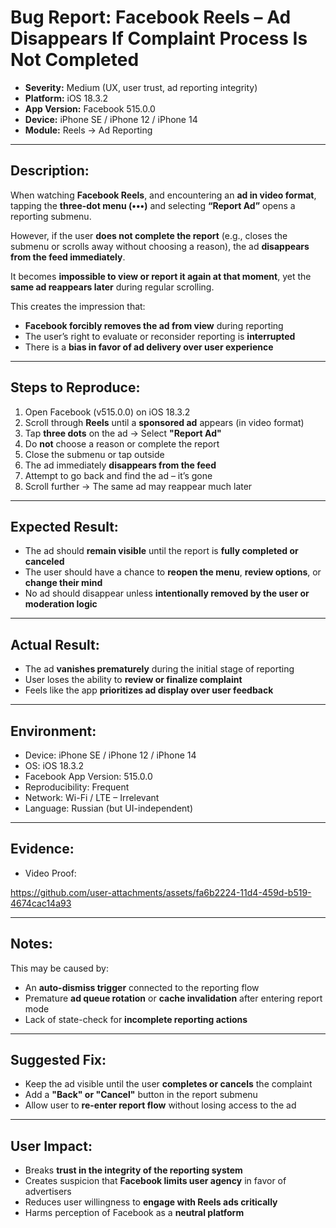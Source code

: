# Bug Report: Facebook Reels – Ad Disappears If Complaint Process Is Not Completed

- **Severity:** Medium (UX, user trust, ad reporting integrity)  
- **Platform:** iOS 18.3.2  
- **App Version:** Facebook 515.0.0  
- **Device:** iPhone SE / iPhone 12 / iPhone 14  
- **Module:** Reels → Ad Reporting

---

## Description:

When watching **Facebook Reels**, and encountering an **ad in video format**, tapping the **three-dot menu (•••)** and selecting **“Report Ad”** opens a reporting submenu.  

However, if the user **does not complete the report** (e.g., closes the submenu or scrolls away without choosing a reason), the ad **disappears from the feed immediately**.  

It becomes **impossible to view or report it again at that moment**, yet the **same ad reappears later** during regular scrolling.

This creates the impression that:
- **Facebook forcibly removes the ad from view** during reporting
- The user’s right to evaluate or reconsider reporting is **interrupted**
- There is a **bias in favor of ad delivery over user experience**

---

## Steps to Reproduce:

1. Open Facebook (v515.0.0) on iOS 18.3.2  
2. Scroll through **Reels** until a **sponsored ad** appears (in video format)  
3. Tap **three dots** on the ad → Select **"Report Ad"**  
4. Do **not** choose a reason or complete the report  
5. Close the submenu or tap outside  
6. The ad immediately **disappears from the feed**  
7. Attempt to go back and find the ad – it’s gone  
8. Scroll further → The same ad may reappear much later

---

## Expected Result:

- The ad should **remain visible** until the report is **fully completed or canceled**  
- The user should have a chance to **reopen the menu**, **review options**, or **change their mind**  
- No ad should disappear unless **intentionally removed by the user or moderation logic**

---

## Actual Result:

- The ad **vanishes prematurely** during the initial stage of reporting  
- User loses the ability to **review or finalize complaint**  
- Feels like the app **prioritizes ad display over user feedback**

---

## Environment:

- Device: iPhone SE / iPhone 12 / iPhone 14  
- OS: iOS 18.3.2  
- Facebook App Version: 515.0.0  
- Reproducibility: Frequent  
- Network: Wi-Fi / LTE – Irrelevant  
- Language: Russian (but UI-independent)

---

## Evidence:

- Video Proof: 

https://github.com/user-attachments/assets/fa6b2224-11d4-459d-b519-4674cac14a93


---

## Notes:

This may be caused by:
- An **auto-dismiss trigger** connected to the reporting flow  
- Premature **ad queue rotation** or **cache invalidation** after entering report mode  
- Lack of state-check for **incomplete reporting actions**

---

## Suggested Fix:

- Keep the ad visible until the user **completes or cancels** the complaint  
- Add a **"Back" or "Cancel"** button in the report submenu  
- Allow user to **re-enter report flow** without losing access to the ad

---

## User Impact:

- Breaks **trust in the integrity of the reporting system**  
- Creates suspicion that **Facebook limits user agency** in favor of advertisers  
- Reduces user willingness to **engage with Reels ads critically**  
- Harms perception of Facebook as a **neutral platform**

